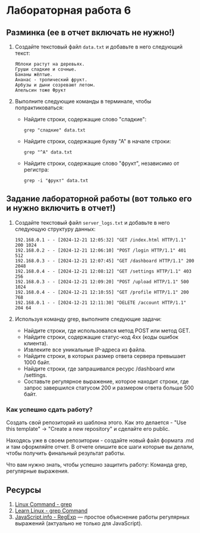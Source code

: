 # Лабораторная работа 6

## Разминка (ее в отчет включать не нужно!)

1. Создайте текстовый файл `data.txt` и добавьте в него следующий текст:
    ```
    Яблоки растут на деревьях.
    Груши сладкие и сочные.
    Бананы жёлтые.
    Ананас - тропический фрукт.
    Арбузы и дыни созревают летом.
    Апельсин тоже Фрукт
    ```

2. Выполните следующие команды в терминале, чтобы попрактиковаться:
    - Найдите строки, содержащие слово "сладкие":
      ```
      grep "сладкие" data.txt
      ```
    - Найдите строки, содержащие букву "А" в начале строки:
      ```
      grep "^А" data.txt
      ```
    - Найдите строки, содержащие слово "фрукт", независимо от регистра:
      ```
      grep -i "фрукт" data.txt
      ```


## Задание лабораторной работы (вот только его и нужно включить в отчет!)

1. Создайте текстовый файл `server_logs.txt` и добавьте в него следующую структуру данных:
    
    ```
    192.168.0.1 - - [2024-12-21 12:05:32] "GET /index.html HTTP/1.1" 200 1024
    192.168.0.2 - - [2024-12-21 12:06:10] "POST /login HTTP/1.1" 401 512
    192.168.0.3 - - [2024-12-21 12:07:45] "GET /dashboard HTTP/1.1" 200 2048
    192.168.0.4 - - [2024-12-21 12:08:12] "GET /settings HTTP/1.1" 403 256
    192.168.0.3 - - [2024-12-21 12:09:20] "POST /upload HTTP/1.1" 500 1024
    192.168.0.4 - - [2024-12-21 12:10:55] "GET /profile HTTP/1.1" 200 768
    192.168.0.1 - - [2024-12-21 12:11:30] "DELETE /account HTTP/1.1" 204 64
    ```
2. Используя команду grep, выполните следующие задачи: 
    - Найдите строки, где использовался метод POST или метод GET.
    - Найдите строки, содержащие статус-код 4xx (коды ошибок клиента).
    - Извлеките все уникальные IP-адреса из файла.
    - Найдите строки, в которых размер ответа сервера превышает 1000 байт.
    - Найдите строки, где запрашивался ресурс /dashboard или /settings.
    - Составьте регулярное выражение, которое находит строки, где запрос завершился статусом 200 и размером ответа больше 500 байт.

### Как успешно сдать работу?

Создать свой репозиторий из шаблона этого. Как это делается - "Use this template" -> "Create a new repository" и сделайте его public.

Находясь уже в своем репозитории - создайте новый файл формата .md и там оформляйте отчет. В отчете опишите все шаги которые вы делали, чтобы получить финальный результат работы.

Что вам нужно знать, чтобы успешно защитить работу:
Команда grep, регулярные выражения.

## Ресурсы

1. [Linux Command - grep](https://man7.org/linux/man-pages/man1/grep.1.html)
2. [Learn Linux - grep Command](https://www.geeksforgeeks.org/grep-command-in-unixlinux/)
3. [JavaScript.info - RegExp](https://javascript.info/regular-expressions) — простое объяснение работы регулярных выражений (актуально не только для JavaScript).
   
